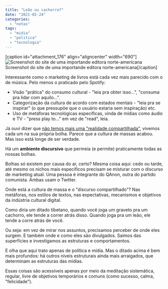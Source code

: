 ```yaml
---
title: "Leão ou cachorro?"
date: "2021-01-24"
categories: 
  - "notas"
tags: 
  - "midia"
  - "politica"
  - "tecnologia"
---
```


\[caption id="attachment\_176" align="aligncenter" width="690"\]![Screenshot do site de uma importande editora norte-americana](https://i2.wp.com/eduf.me/wp-content/uploads/2021/01/Screen-Shot-2021-01-24-at-10.56.18.jpg?fit=690%2C589&ssl=1) Screenshot do site de uma importande editora norte-americana\[/caption\]

Interessante como o marketing de livros está cada vez mais parecido com o de música. Pelo menos o praticado pelo Spotify:

- Visão "prática" do consumo cultural - "leia pra obter isso…", "consuma pra lidar com aquilo…".
- Categorização da cultura de acordo com estados mentais - "leia pra se inspirar" (o que pressupõe que o usuário estaria sem inspiração) etc.
- Uso de metáforas tecnológicas específicas, vinda de mídias como áudio e TV - "press play to…" em vez de "read", leia.

Já ouvi dizer que [não temos mais uma "realidade compartilhada"](https://resumido.cc/podcasts/estamos-ilhados/), vivemos cada um na sua própria bolha. Parece que a cultura de massas acabou. Mas isso está longe de ser verdade.

Há um **ambiente discursivo** que permeia (e permite) praticamente todas as nossas bolhas.

Bolhas só existem por causa do ar, certo? Mesma coisa aqui: cedo ou tarde, até mesmo os nichos mais específicos precisam se misturar com o discurso de marketing atual. Uma pessoa é integrante do QAnon, outra do partido comunista. Ambas usam o Twitter.

Onde está a cultura de massa e o "discurso compartilhado"? Nas metáforas, nos estilos de textos, nas expectativas, mecanismos e objetivos da indústria cultural digital.

Como diria um ditado tibetano, quando você joga um graveto pra um cachorro, ele tende a correr atrás disso. Quando joga pra um leão, ele tende a corre atrás de você.

Ou seja: em vez de mirar nos assuntos, precisamos perceber de onde eles surgem. E também onde e como eles são divulgados. Saímos das superfícies e investigamos as estruturas e comportamentos.

E olha que aqui trato apenas de política e mídia. Mas o ditado acima é bem mais profundos: há outros níveis estruturais ainda mais arraigados, que determinam as estruturas das mídias.

Essas coisas são acessíveis apenas por meio da meditação sistemática, regular, livre de objetivos temporários e comuns (como sucesso, calma, "felicidade").
